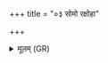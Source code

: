 +++
title = "०३ सोमो रक्षोहा"

+++
<details><summary>मूलम् (GR)</summary>

सोमो रक्षोहा (…) ॥
</details>